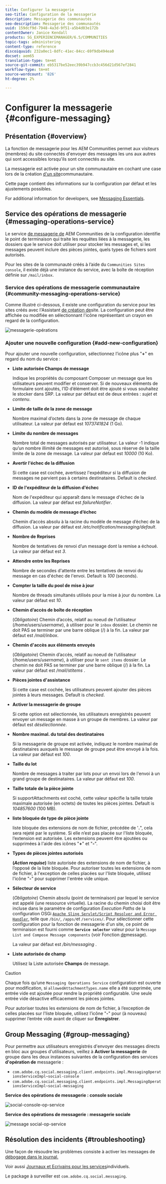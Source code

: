 ```yaml
---
title: Configurer la messagerie
seo-title: Configuration de la messagerie
description: Messagerie des communautés
seo-description: Messagerie des communautés
uuid: 159dcf9d-7948-4a3d-9f51-a5b4d03e172b
contentOwner: Janice Kendall
products: SG_EXPERIENCEMANAGER/6.5/COMMUNITIES
topic-tags: administering
content-type: reference
discoiquuid: 232a0ec1-8dfc-41ec-84cc-69f9db494ea0
docset: aem65
translation-type: tm+mt
source-git-commit: eb5317be52eec39b947ccb3c456d21d567ef2841
workflow-type: tm+mt
source-wordcount: '826'
ht-degree: 2%

---
```



# Configurer la messagerie {#configure-messaging}

## Présentation {#overview}

La fonction de messagerie pour les AEM Communities permet aux visiteurs (membres) du site connectés d&#39;envoyer des messages les uns aux autres qui sont accessibles lorsqu&#39;ils sont connectés au site.

La messagerie est activée pour un site communautaire en cochant une case lors de la création [d&#39;un site](/help/communities/sites-console.md)communautaire.

Cette page contient des informations sur la configuration par défaut et les ajustements possibles.

For additional information for developers, see [Messaging Essentials](/help/communities/essentials-messaging.md).

## Service des opérations de messagerie {#messaging-operations-service}

Le service [de messagerie de](https://localhost:4502/system/console/configMgr/com.adobe.cq.social.messaging.client.endpoints.impl.MessagingOperationsServiceImpl) AEM Communities de la configuration identifie le point de terminaison qui traite les requêtes liées à la messagerie, les dossiers que le service doit utiliser pour stocker les messages et, si les messages peuvent inclure des pièces jointes, quels types de fichiers sont autorisés.

Pour les sites de la communauté créés à l’aide du `Communities Sites console`, il existe déjà une instance du service, avec la boîte de réception définie sur `/mail/inbox`.

### Service des opérations de messagerie communautaire {#community-messaging-operations-service}

Comme illustré ci-dessous, il existe une configuration du service pour les sites créés avec l&#39;Assistant [de création de](/help/communities/sites-console.md)site. La configuration peut être affichée ou modifiée en sélectionnant l&#39;icône représentant un crayon en regard de la configuration.

![messagerie-opérations](assets/messaging-operations.png)

### Ajouter une nouvelle configuration {#add-new-configuration}

Pour ajouter une nouvelle configuration, sélectionnez l’icône plus &quot;**+**&quot; en regard du nom du service :

* **Liste autorisée Champs de message**

   Indique les propriétés du composant Composer un message que les utilisateurs peuvent modifier et conserver. Si de nouveaux éléments de formulaire sont ajoutés, l’ID d’élément doit être ajouté si vous souhaitez le stocker dans SRP. La valeur par défaut est de deux entrées : *sujet* et *contenu*.

* **Limite de taille de la zone de message**

   Nombre maximal d’octets dans la zone de message de chaque utilisateur. La valeur par défaut est *1073741824* (1 Go).

* **Limite du nombre de messages**

   Nombre total de messages autorisés par utilisateur. La valeur -1 indique qu’un nombre illimité de messages est autorisé, sous réserve de la taille limite de la zone de message. La valeur par défaut est *10000* (10 Ko).

* **Avertir l&#39;échec de la diffusion**

   Si cette case est cochée, avertissez l&#39;expéditeur si la diffusion de messages ne parvient pas à certains destinataires. Default is *checked*.

* **ID de l&#39;expéditeur de la diffusion d&#39;échec**

   Nom de l&#39;expéditeur qui apparaît dans le message d&#39;échec de la diffusion. La valeur par défaut est *failureNotifier*.

* **Chemin du modèle de message d’échec**

   Chemin d’accès absolu à la racine du modèle de message d’échec de la diffusion. La valeur par défaut est */etc/notification/messaging/default*.

* **Nombre de Reprises**

   Nombre de tentatives de renvoi d’un message dont la remise a échoué. La valeur par défaut est *3*.

* **Attendre entre les Reprises**

   Nombre de secondes d&#39;attente entre les tentatives de renvoi du message en cas d&#39;échec de l&#39;envoi. Default is *100* (seconds).

* **Compter la taille du pool de mise à jour**

   Nombre de threads simultanés utilisés pour la mise à jour du nombre. La valeur par défaut est *10*.

* **Chemin d’accès de boîte de réception**

   (*Obligatoire*) Chemin d’accès, relatif au noeud de l’utilisateur (/home/users/*username*), à utiliser pour le `inbox` dossier. Le chemin ne doit PAS se terminer par une barre oblique (/) à la fin. La valeur par défaut est */mail/inbox*.

* **Chemin d&#39;accès aux éléments envoyés**

   (*Obligatoire*) Chemin d’accès, relatif au noeud de l’utilisateur (/home/users/*username*), à utiliser pour le `sent items` dossier. Le chemin ne doit PAS se terminer par une barre oblique (/) à la fin. La valeur par défaut est */mail/stitems* .

* **Pièces jointes d&#39;assistance**

   Si cette case est cochée, les utilisateurs peuvent ajouter des pièces jointes à leurs messages. Default is *checked*.

* **Activer la messagerie de groupe**

   Si cette option est sélectionnée, les utilisateurs enregistrés peuvent envoyer un message en masse à un groupe de membres. La valeur par défaut est *désélectionnée*.

* **Nombre maximal. du total des destinataires**

   Si la messagerie de groupe est activée, indiquez le nombre maximal de destinataires auxquels le message de groupe peut être envoyé à la fois. La valeur par défaut est *100*.

* **Taille du lot**

   Nombre de messages à traiter par lots pour un envoi lors de l&#39;envoi à un grand groupe de destinataires. La valeur par défaut est *100*.

* **Taille totale de la pièce jointe**

   Si supportAttachments est coché, cette valeur spécifie la taille totale maximale autorisée (en octets) de toutes les pièces jointes. Default is *104857600* (100 MB).

* **liste bloquée de type de pièce jointe**

   liste bloquée des extensions de nom de fichier, précédée de &#39;**.**&quot;, cela sera rejeté par le système. Si elle n’est pas placée sur l&#39;liste bloquée, l’extension est autorisée. Les extensions peuvent être ajoutées ou supprimées à l&#39;aide des icônes &quot;**+**&quot; et &quot;**-**&quot;.

* **Types de pièces jointes autorisés**

   **(*Action requise*)** liste autorisée des extensions de nom de fichier, à l’opposé de la liste bloquée. Pour autoriser toutes les extensions de nom de fichier, à l&#39;exception de celles placées sur l&#39;liste bloquée, utilisez l&#39;icône &quot;**-**&quot; pour supprimer l&#39;entrée vide unique.

* **Sélecteur de service**

   (*Obligatoire*) Chemin absolu (point de terminaison) par lequel le service est appelé (une ressource virtuelle). La racine du chemin choisi doit être incluse dans le paramètre de configuration *Execution Paths* de la configuration OSGi [`Apache Sling Servlet/Script Resolver and Error Handler`](https://localhost:4502/system/console/configMgr/org.apache.sling.servlets.resolver.SlingServletResolver), telle que `/bin/`, `/apps/`et `/services/`. Pour sélectionner cette configuration pour la fonction de messagerie d&#39;un site, ce point de terminaison est fourni comme **`Service selector`** valeur pour la `Message List and Compose Message components` (voir Fonction [de](/help/communities/configure-messaging.md)message).

   La valeur par défaut est */bin/messaging* .

* **Liste autorisée de champ**

   Utilisez la Liste autorisée **Champs** de message.

>[!CAUTION]
>
>Chaque fois qu’une `Messaging Operations Service` configuration est ouverte pour modification, si `allowedAttachmentTypes.name` elle a été supprimée, une entrée vide est ajoutée pour rendre la propriété configurable. Une seule entrée vide désactive efficacement les pièces jointes.
>
>Pour autoriser toutes les extensions de nom de fichier, à l’exception de celles placées sur l&#39;liste bloquée, utilisez l’icône &quot;**-**&quot; pour (à nouveau) supprimer l’entrée vide avant de cliquer sur **Enregistrer**.


## Group Messaging {#group-messaging}

Pour permettre aux utilisateurs enregistrés d&#39;envoyer des messages directs en bloc aux groupes d&#39;utilisateurs, veillez à **Activer la messagerie** de groupe dans les deux instances suivantes de la configuration des services **d&#39;opération de** messagerie :

* `com.adobe.cq.social.messaging.client.endpoints.impl.MessagingOperationsServiceImpl~social-console`
* `com.adobe.cq.social.messaging.client.endpoints.impl.MessagingOperationsServiceImpl~social-messaging`

**Service des opérations de messagerie : console sociale**

![social-console-op-service](assets/social-console-op-service.png)

**Service des opérations de messagerie : messagerie sociale**

![message social-op-service](assets/social-message-op-service.png)

## Résolution des incidents {#troubleshooting}

Une façon de résoudre les problèmes consiste à activer les messages de [débogage dans le journal.](/help/sites-administering/troubleshooting.md)

Voir aussi [Journaux et Ecrivains pour les services](/help/sites-deploying/configure-logging.md#loggers-and-writers-for-individual-services)individuels.

Le package à surveiller est `com.adobe.cq.social.messaging`.
